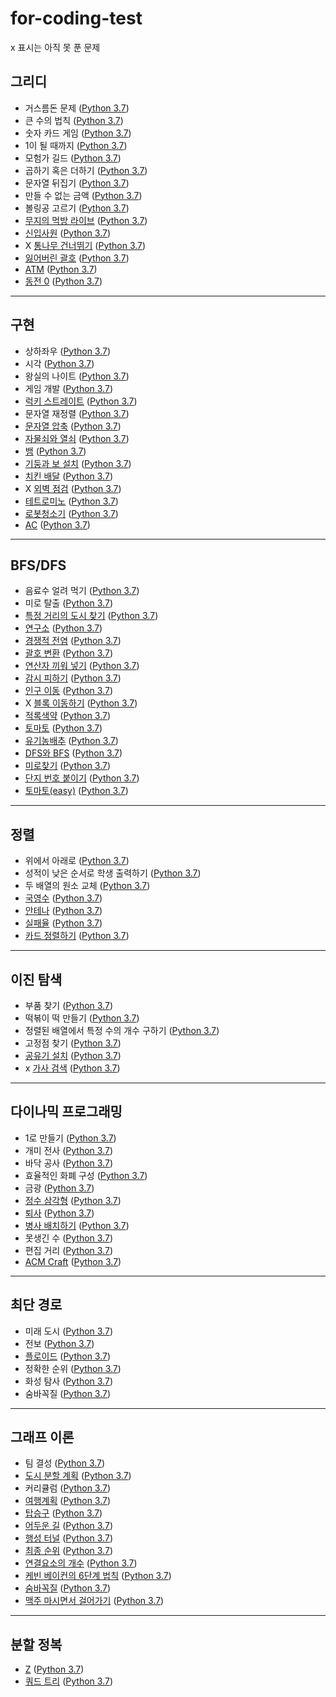 # for-coding-test
x 표시는 아직 못 푼 문제   
## 그리디   
* 거스름돈 문제 ([Python 3.7](https://github.com/Tin1209/for-coding-test/blob/main/Greedy/example_%EA%B1%B0%EC%8A%A4%EB%A6%84%EB%8F%88.py))
* 큰 수의 법칙 ([Python 3.7](https://github.com/Tin1209/for-coding-test/blob/main/Greedy/problem_%ED%81%B0%EC%88%98%EC%9D%98%EB%B2%95%EC%B9%99.py))
* 숫자 카드 게임 ([Python 3.7](https://github.com/Tin1209/for-coding-test/blob/main/Greedy/problem_%EC%88%AB%EC%9E%90%EC%B9%B4%EB%93%9C%EA%B2%8C%EC%9E%84.py)) 
* 1이 될 때까지 ([Python 3.7](https://github.com/Tin1209/for-coding-test/blob/main/Greedy/problem_1%EC%9D%B4%EB%90%A0%EB%95%8C%EA%B9%8C%EC%A7%80.py))
* 모험가 길드 ([Python 3.7](https://github.com/Tin1209/for-coding-test/blob/main/Greedy/Greedy_problem_%EB%AA%A8%ED%97%98%EA%B0%80%EA%B8%B8%EB%93%9C.py))
* 곱하기 혹은 더하기 ([Python 3.7](https://github.com/Tin1209/for-coding-test/blob/main/Greedy/Greedy_problem_%EA%B3%B1%ED%95%98%EA%B8%B0%ED%98%B9%EC%9D%80%EB%8D%94%ED%95%98%EA%B8%B0.py))
* 문자열 뒤집기 ([Python 3.7](https://github.com/Tin1209/for-coding-test/blob/main/Greedy/Greedy_problem_%EB%AC%B8%EC%9E%90%EC%97%B4%EB%92%A4%EC%A7%91%EA%B8%B0.py))
* 만들 수 없는 금액 ([Python 3.7](https://github.com/Tin1209/for-coding-test/blob/main/Greedy/Greedy_problem_%EB%A7%8C%EB%93%A4%EC%88%98%EC%97%86%EB%8A%94%EA%B8%88%EC%95%A1.py))
* 볼링공 고르기 ([Python 3.7](https://github.com/Tin1209/for-coding-test/blob/main/Greedy/Greedy_problem_%EB%B3%BC%EB%A7%81%EA%B3%B5.py))
* [무지의 먹방 라이브](https://programmers.co.kr/learn/courses/30/lessons/42891) ([Python 3.7](https://github.com/Tin1209/for-coding-test/blob/main/Greedy/programmers42891_%EB%AC%B4%EC%A7%80%EC%9D%98%EB%A8%B9%EB%B0%A9%EB%9D%BC%EC%9D%B4%EB%B8%8C.py))
* [신입사원](https://www.acmicpc.net/problem/1946) ([Python 3.7](https://github.com/Tin1209/for-coding-test/blob/main/Greedy/BOJ1946_%EC%8B%A0%EC%9E%85%EC%82%AC%EC%9B%90.py))
* X [통나무 건너뛰기](https://www.acmicpc.net/problem/11497) ([Python 3.7](https://github.com/Tin1209/for-coding-test/blob/main/Greedy/BOJ11497_%ED%86%B5%EB%82%98%EB%AC%B4%EA%B1%B4%EB%84%88%EB%9B%B0%EA%B8%B0.py))
* [잃어버린 괄호](https://www.acmicpc.net/problem/1541) ([Python 3.7](https://github.com/Tin1209/for-coding-test/blob/main/Greedy/BOJ1541_%EC%9E%83%EC%96%B4%EB%B2%84%EB%A6%B0%EA%B4%84%ED%98%B8.py))
* [ATM](https://www.acmicpc.net/problem/11399) ([Python 3.7](https://github.com/Tin1209/for-coding-test/blob/main/Greedy/BOJ11399_ATM.py))    
* [동전 0](https://www.acmicpc.net/problem/11047) ([Python 3.7](https://github.com/Tin1209/for-coding-test/blob/main/Greedy/BOJ11047_%EB%8F%99%EC%A0%840.py))
---
## 구현   
* 상하좌우 ([Python 3.7](https://github.com/Tin1209/for-coding-test/blob/main/Implementation/example_%EC%83%81%ED%95%98%EC%A2%8C%EC%9A%B0.py))
* 시각 ([Python 3.7](https://github.com/Tin1209/for-coding-test/blob/main/Implementation/example_%EC%8B%9C%EA%B0%81.py))
* 왕실의 나이트 ([Python 3.7](https://github.com/Tin1209/for-coding-test/blob/main/Implementation/problem_%EC%99%95%EC%8B%A4%EC%9D%98%EB%82%98%EC%9D%B4%ED%8A%B8.py)) 
* 게임 개발 ([Python 3.7](https://github.com/Tin1209/for-coding-test/blob/main/Implementation/problem_%EA%B2%8C%EC%9E%84%EA%B0%9C%EB%B0%9C.py))
* [럭키 스트레이트](https://www.acmicpc.net/problem/18406) ([Python 3.7](https://github.com/Tin1209/for-coding-test/blob/main/Implementation/BOJ18406_%EB%9F%AD%ED%82%A4%EC%8A%A4%ED%8A%B8%EB%A0%88%EC%9D%B4%ED%8A%B8.py))
* 문자열 재정렬 ([Python 3.7](https://github.com/Tin1209/for-coding-test/blob/main/Implementation/Implementation_problem_%EB%AC%B8%EC%9E%90%EC%97%B4%EC%9E%AC%EC%A0%95%EB%A0%AC.py))
* [문자열 압축](https://programmers.co.kr/learn/courses/30/lessons/60057) ([Python 3.7](https://github.com/Tin1209/for-coding-test/blob/main/Implementation/programmers60057_%EB%AC%B8%EC%9E%90%EC%97%B4%EC%95%95%EC%B6%95.py))
* [자물쇠와 열쇠](https://programmers.co.kr/learn/courses/30/lessons/60059) ([Python 3.7](https://github.com/Tin1209/for-coding-test/blob/main/Implementation/programmers60059_%EC%9E%90%EB%AC%BC%EC%87%A0%EC%99%80%EC%97%B4%EC%87%A0.py))
* [뱀](https://www.acmicpc.net/problem/3190) ([Python 3.7](https://github.com/Tin1209/for-coding-test/blob/main/Implementation/BOJ3190_%EB%B1%80.py))
* [기둥과 보 설치](https://programmers.co.kr/learn/courses/30/lessons/60061) ([Python 3.7](https://github.com/Tin1209/for-coding-test/blob/main/Implementation/programmers60061_%EA%B8%B0%EB%91%A5%EA%B3%BC%EB%B3%B4%EC%84%A4%EC%B9%98.py))
* [치킨 배달](https://www.acmicpc.net/problem/15686) ([Python 3.7](https://github.com/Tin1209/for-coding-test/blob/main/Implementation/BOJ15686_%EC%B9%98%ED%82%A8%EB%B0%B0%EB%8B%AC.py))
* X [외벽 점검](https://programmers.co.kr/learn/courses/30/lessons/60062) ([Python 3.7](https://github.com/Tin1209/for-coding-test/blob/main/Implementation/programmers60062_%EC%99%B8%EB%B2%BD%EC%A0%90%EA%B2%80.py))
* [테트로미노](https://www.acmicpc.net/problem/14500) ([Python 3.7](https://github.com/Tin1209/for-coding-test/blob/main/Implementation/BOJ14500_%ED%85%8C%ED%8A%B8%EB%A1%9C%EB%AF%B8%EB%85%B8.py))      
* [로봇청소기](https://www.acmicpc.net/problem/14503) ([Python 3.7](https://github.com/Tin1209/for-coding-test/blob/main/Implementation/BOJ14503_%EB%A1%9C%EB%B4%87%EC%B2%AD%EC%86%8C%EA%B8%B0.py))  
* [AC](https://www.acmicpc.net/problem/5430) ([Python 3.7](https://github.com/Tin1209/for-coding-test/blob/main/Implementation/BOJ5430_AC.py)) 
---   
## BFS/DFS  
* 음료수 얼려 먹기 ([Python 3.7](https://github.com/Tin1209/for-coding-test/blob/main/BFS%26DFS/problem_%EC%9D%8C%EB%A3%8C%EC%88%98%EC%96%BC%EB%A0%A4%EB%A8%B9%EA%B8%B0.py))
* 미로 탈출 ([Python 3.7](https://github.com/Tin1209/for-coding-test/blob/main/BFS%26DFS/problem_%EB%AF%B8%EB%A1%9C%ED%83%88%EC%B6%9C.py))
* [특정 거리의 도시 찾기](https://www.acmicpc.net/problem/18352) ([Python 3.7](https://github.com/Tin1209/for-coding-test/blob/main/BFS%26DFS/BOJ18352_%ED%8A%B9%EC%A0%95%EA%B1%B0%EB%A6%AC%EC%9D%98%EB%8F%84%EC%8B%9C%EC%B0%BE%EA%B8%B0.py))
* [연구소](https://www.acmicpc.net/problem/14502) ([Python 3.7](https://github.com/Tin1209/for-coding-test/blob/main/BFS%26DFS/BOJ14502_%EC%97%B0%EA%B5%AC%EC%86%8C.py))
* [경쟁적 전염](https://www.acmicpc.net/problem/18405) ([Python 3.7](https://github.com/Tin1209/for-coding-test/blob/main/BFS%26DFS/BOJ18405_%EA%B2%BD%EC%9F%81%EC%A0%81%EC%A0%84%EC%97%BC.py))
* [괄호 변환](https://programmers.co.kr/learn/courses/30/lessons/60058) ([Python 3.7](https://github.com/Tin1209/for-coding-test/blob/main/BFS%26DFS/programmers60058_%EA%B4%84%ED%98%B8%EB%B3%80%ED%99%98.py))
* [연산자 끼워 넣기](https://www.acmicpc.net/problem/14888) ([Python 3.7](https://github.com/Tin1209/for-coding-test/blob/main/BFS%26DFS/BOJ14888_%EC%97%B0%EC%82%B0%EC%9E%90%EB%81%BC%EC%9B%8C%EB%84%A3%EA%B8%B0.py))
* [감시 피하기](https://www.acmicpc.net/problem/18428) ([Python 3.7](https://github.com/Tin1209/for-coding-test/blob/main/BFS%26DFS/BOJ18428_%EA%B0%90%EC%8B%9C%ED%94%BC%ED%95%98%EA%B8%B0.py))
* [인구 이동](https://www.acmicpc.net/problem/16234) ([Python 3.7](https://github.com/Tin1209/for-coding-test/blob/main/BFS%26DFS/BOJ16234_%EC%9D%B8%EA%B5%AC%EC%9D%B4%EB%8F%99.py))
* X [블록 이동하기](https://programmers.co.kr/learn/courses/30/lessons/60063) ([Python 3.7](https://github.com/Tin1209/for-coding-test/blob/main/BFS%26DFS/programmers60063_%EB%B8%94%EB%A1%9D%EC%9D%B4%EB%8F%99%ED%95%98%EA%B8%B0.py))  
* [적록색약](https://www.acmicpc.net/problem/10026) ([Python 3.7](https://github.com/Tin1209/for-coding-test/blob/main/BFS%26DFS/BOJ10026_%EC%A0%81%EB%A1%9D%EC%83%89%EC%95%BD.py))  
* [토마토](https://www.acmicpc.net/problem/7569) ([Python 3.7](https://github.com/Tin1209/for-coding-test/blob/main/BFS%26DFS/BOJ7569_%ED%86%A0%EB%A7%88%ED%86%A0.py))  
* [유기농배추](https://www.acmicpc.net/problem/1012) ([Python 3.7](https://github.com/Tin1209/for-coding-test/blob/main/BFS%26DFS/BOJ1012_%EC%9C%A0%EA%B8%B0%EB%86%8D%EB%B0%B0%EC%B6%94.py))
* [DFS와 BFS](https://www.acmicpc.net/problem/1260) ([Python 3.7](https://github.com/Tin1209/for-coding-test/blob/main/BFS%26DFS/BOJ1260_DFS%EC%99%80BFS.py))
* [미로찾기](https://www.acmicpc.net/problem/2178) ([Python 3.7](https://github.com/Tin1209/for-coding-test/blob/main/BFS%26DFS/BOJ2178_%EB%AF%B8%EB%A1%9C%EC%B0%BE%EA%B8%B0.py))
* [단지 번호 붙이기](https://www.acmicpc.net/problem/2667) ([Python 3.7](https://github.com/Tin1209/for-coding-test/blob/main/BFS%26DFS/BOJ2667_%EB%8B%A8%EC%A7%80%EB%B2%88%ED%98%B8%EB%B6%99%EC%9D%B4%EA%B8%B0.py))
* [토마토(easy)](https://www.acmicpc.net/problem/7576) ([Python 3.7](https://github.com/Tin1209/for-coding-test/blob/main/BFS%26DFS/BOJ7576_%ED%86%A0%EB%A7%88%ED%86%A0(easy).py))
--- 
## 정렬   
* 위에서 아래로 ([Python 3.7](https://github.com/Tin1209/for-coding-test/blob/main/Sorting/problem_%EC%9C%84%EC%97%90%EC%84%9C%EC%95%84%EB%9E%98%EB%A1%9C.py))
* 성적이 낮은 순서로 학생 출력하기 ([Python 3.7](https://github.com/Tin1209/for-coding-test/blob/main/Sorting/problem_%EC%84%B1%EC%A0%81%EC%9D%B4%EB%82%AE%EC%9D%80%EC%88%9C%EC%84%9C%EB%A1%9C%ED%95%99%EC%83%9D%EC%B6%9C%EB%A0%A5%ED%95%98%EA%B8%B0.py))
* 두 배열의 원소 교체 ([Python 3.7](https://github.com/Tin1209/for-coding-test/blob/main/Sorting/problem_%EB%91%90%EB%B0%B0%EC%97%B4%EC%9D%98%EC%9B%90%EC%86%8C%EA%B5%90%EC%B2%B4.py))
* [국영수](https://www.acmicpc.net/problem/10825) ([Python 3.7](https://github.com/Tin1209/for-coding-test/blob/main/Sorting/BOJ10825_%EA%B5%AD%EC%98%81%EC%88%98.py))
* [안테나](https://www.acmicpc.net/problem/18310) ([Python 3.7](https://github.com/Tin1209/for-coding-test/blob/main/Sorting/BOJ18310_%EC%95%88%ED%85%8C%EB%82%98.py))
* [실패율](https://programmers.co.kr/learn/courses/30/lessons/42889) ([Python 3.7](https://github.com/Tin1209/for-coding-test/blob/main/Sorting/programmers42889_%EC%8B%A4%ED%8C%A8%EC%9C%A8.py))   
* [카드 정렬하기](https://www.acmicpc.net/problem/1715) ([Python 3.7](https://github.com/Tin1209/for-coding-test/blob/main/Sorting/BOJ1715_%EC%B9%B4%EB%93%9C%EC%A0%95%EB%A0%AC%ED%95%98%EA%B8%B0.py))
---
## 이진 탐색   
* 부품 찾기 ([Python 3.7](https://github.com/Tin1209/for-coding-test/blob/main/Binary%20Search/problem_%EB%B6%80%ED%92%88%EC%B0%BE%EA%B8%B0.py))
* 떡볶이 떡 만들기 ([Python 3.7](https://github.com/Tin1209/for-coding-test/blob/main/Binary%20Search/problem_%EB%96%A1%EB%B3%B6%EC%9D%B4%EB%96%A1%EB%A7%8C%EB%93%A4%EA%B8%B0.py))
* 정렬된 배열에서 특정 수의 개수 구하기 ([Python 3.7](https://github.com/Tin1209/for-coding-test/blob/main/Binary%20Search/Binary_search_problem_%EC%A0%95%EB%A0%AC%EB%90%9C%EB%B0%B0%EC%97%B4%EC%97%90%EC%84%9C%ED%8A%B9%EC%A0%95%EC%88%98%EC%9D%98%EA%B0%9C%EC%88%98%EA%B5%AC%ED%95%98%EA%B8%B0.py))
* 고정점 찾기 ([Python 3.7](https://github.com/Tin1209/for-coding-test/blob/main/Binary%20Search/Binary_search_problem_%EA%B3%A0%EC%A0%95%EC%A0%90%EC%B0%BE%EA%B8%B0.py)) 
* [공유기 설치](https://www.acmicpc.net/problem/2110) ([Python 3.7](https://github.com/Tin1209/for-coding-test/blob/main/Binary%20Search/BOJ2110_%EA%B3%B5%EC%9C%A0%EA%B8%B0%EC%84%A4%EC%B9%98.py))  
* x [가사 검색](https://programmers.co.kr/learn/courses/30/lessons/60060) ([Python 3.7](https://github.com/Tin1209/for-coding-test/blob/main/Binary%20Search/programmers60060_%EA%B0%80%EC%82%AC%EA%B2%80%EC%83%89.py)) 
---   
## 다이나믹 프로그래밍   
* 1로 만들기 ([Python 3.7](https://github.com/Tin1209/for-coding-test/blob/main/Dynamic%20Programming/problem_1%EB%A1%9C%EB%A7%8C%EB%93%A4%EA%B8%B0.py))   
* 개미 전사 ([Python 3.7](https://github.com/Tin1209/for-coding-test/blob/main/Dynamic%20Programming/problem_%EA%B0%9C%EB%AF%B8%EC%A0%84%EC%82%AC.py))  
* 바닥 공사 ([Python 3.7](https://github.com/Tin1209/for-coding-test/blob/main/Dynamic%20Programming/problem_%EB%B0%94%EB%8B%A5%EA%B3%B5%EC%82%AC.py))  
* 효율적인 화폐 구성 ([Python 3.7](https://github.com/Tin1209/for-coding-test/blob/main/Dynamic%20Programming/problem_%ED%9A%A8%EC%9C%A8%EC%A0%81%EC%9D%B8%ED%99%94%ED%8F%90%EA%B5%AC%EC%84%B1.py))     
* 금광 ([Python 3.7](https://github.com/Tin1209/for-coding-test/blob/main/Dynamic%20Programming/Dynamic_Programming_problem_%EA%B8%88%EA%B4%91.py))    
* [정수 삼각형](https://www.acmicpc.net/problem/1932) ([Python 3.7](https://github.com/Tin1209/for-coding-test/blob/main/Dynamic%20Programming/BOJ1932_%EC%A0%95%EC%88%98%EC%82%BC%EA%B0%81%ED%98%95.py))   
* [퇴사](https://www.acmicpc.net/problem/14501) ([Python 3.7](https://github.com/Tin1209/for-coding-test/blob/main/Dynamic%20Programming/BOJ14501_%ED%87%B4%EC%82%AC.py))    
* [병사 배치하기](https://www.acmicpc.net/problem/18353) ([Python 3.7](https://github.com/Tin1209/for-coding-test/blob/main/Dynamic%20Programming/BOJ18353_%EB%B3%91%EC%82%AC%EB%B0%B0%EC%B9%98%ED%95%98%EA%B8%B0.py))   
* 못생긴 수 ([Python 3.7](https://github.com/Tin1209/for-coding-test/blob/main/Dynamic%20Programming/Dynamic_Programming_problem_%EB%AA%BB%EC%83%9D%EA%B8%B4%EC%88%98.py))   
* 편집 거리 ([Python 3.7](https://github.com/Tin1209/for-coding-test/blob/main/Dynamic%20Programming/Dynamic_Programming_problem_%ED%8E%B8%EC%A7%91%EA%B1%B0%EB%A6%AC.py))   
* [ACM Craft](https://www.acmicpc.net/problem/1005) ([Python 3.7](https://github.com/Tin1209/for-coding-test/blob/main/Dynamic%20Programming/BOJ1005_ACMCraft.py)) 
---
## 최단 경로  
* 미래 도시 ([Python 3.7](https://github.com/Tin1209/for-coding-test/blob/main/Shortest%20Path/problem_%EB%AF%B8%EB%9E%98%EB%8F%84%EC%8B%9C.py))   
* 전보 ([Python 3.7](https://github.com/Tin1209/for-coding-test/blob/main/Shortest%20Path/problem_%EC%A0%84%EB%B3%B4.py))
* [플로이드](https://www.acmicpc.net/problem/11404) ([Python 3.7](https://github.com/Tin1209/for-coding-test/blob/main/Shortest%20Path/BOJ11404_%ED%94%8C%EB%A1%9C%EC%9D%B4%EB%93%9C.py))   
* 정확한 순위 ([Python 3.7](https://github.com/Tin1209/for-coding-test/blob/main/Shortest%20Path/Shortest_Path_problem_%EC%A0%95%ED%99%95%ED%95%9C%EC%88%9C%EC%9C%84.py))   
* 화성 탐사 ([Python 3.7](https://github.com/Tin1209/for-coding-test/blob/main/Shortest%20Path/Shortest_Path_problem_%ED%99%94%EC%84%B1%ED%83%90%EC%82%AC.py))   
* 숨바꼭질 ([Python 3.7](https://github.com/Tin1209/for-coding-test/blob/main/Shortest%20Path/Shortest_Path_problem_%EC%88%A8%EB%B0%94%EA%BC%AD%EC%A7%88.py))   
---
## 그래프 이론   
* 팀 결성 ([Python 3.7](https://github.com/Tin1209/for-coding-test/blob/main/Graph/problem_%ED%8C%80%EA%B2%B0%EC%84%B1.py))   
* [도시 분할 계획](https://www.acmicpc.net/problem/1647) ([Python 3.7](https://github.com/Tin1209/for-coding-test/blob/main/Graph/BOJ1647_%EB%8F%84%EC%8B%9C_%EB%B6%84%ED%95%A0_%EA%B3%84%ED%9A%8D.py))   
* 커리큘럼 ([Python 3.7](https://github.com/Tin1209/for-coding-test/blob/main/Graph/problem_%EC%BB%A4%EB%A6%AC%ED%81%98%EB%9F%BC.py))   
* [여행계획](https://www.acmicpc.net/problem/1976) ([Python 3.7](https://github.com/Tin1209/for-coding-test/blob/main/Graph/BOJ1976_%EC%97%AC%ED%96%89%EA%B3%84%ED%9A%8D.py))   
* [탑승구](https://www.acmicpc.net/problem/10775) ([Python 3.7](https://github.com/Tin1209/for-coding-test/blob/main/Graph/BOJ10775_%ED%83%91%EC%8A%B9%EA%B5%AC.py))   
* [어두운 길](https://www.acmicpc.net/problem/6497) ([Python 3.7](https://github.com/Tin1209/for-coding-test/blob/main/Graph/BOJ6497_%EC%96%B4%EB%91%90%EC%9A%B4%EA%B8%B8.py))   
* [행성 터널](https://www.acmicpc.net/problem/2887) ([Python 3.7](https://github.com/Tin1209/for-coding-test/blob/main/Graph/BOJ2887_%ED%96%89%EC%84%B1%ED%84%B0%EB%84%90.py))   
* [최종 순위](https://w````ww.acmicpc.net/problem/3665) ([Python 3.7](https://github.com/Tin1209/for-coding-test/blob/main/Graph/BOJ3665_%EC%B5%9C%EC%A2%85%EC%88%9C%EC%9C%84.py))   
* [연결요소의 개수](https://www.acmicpc.net/problem/11724) ([Python 3.7](https://github.com/Tin1209/for-coding-test/blob/main/Graph/BOJ11724_%EC%97%B0%EA%B2%B0%EC%9A%94%EC%86%8C%EC%9D%98%EA%B0%9C%EC%88%98.py))
* [케빈 베이컨의 6단계 법칙](https://www.acmicpc.net/problem/1389) ([Python 3.7](https://github.com/Tin1209/for-coding-test/blob/main/Graph/BOJ1389_%EC%BC%80%EB%B9%88%EB%B2%A0%EC%9D%B4%EC%BB%A8%EC%9D%986%EB%8B%A8%EA%B3%84%EB%B2%95%EC%B9%99.py))
* [숨바꼭질](https://www.acmicpc.net/problem/1697) ([Python 3.7](https://github.com/Tin1209/for-coding-test/blob/main/Graph/BOJ1697_%EC%88%A8%EB%B0%94%EA%BC%AD%EC%A7%88.py))
* [맥주 마시면서 걸어가기](https://www.acmicpc.net/problem/9205) ([Python 3.7](https://github.com/Tin1209/for-coding-test/blob/main/Graph/BOJ9205_%EB%A7%A5%EC%A3%BC%EB%A7%88%EC%8B%9C%EB%A9%B4%EC%84%9C%EA%B1%B8%EC%96%B4%EA%B0%80%EA%B8%B0.py))
---
## 분할 정복  
* [Z](https://www.acmicpc.net/problem/1074) ([Python 3.7](https://github.com/Tin1209/for-coding-test/blob/main/Divide%20and%20Conquer/BOJ1074_Z.py))
* [쿼드 트리](https://www.acmicpc.net/problem/1992) ([Python 3.7](https://github.com/Tin1209/for-coding-test/blob/main/Divide%20and%20Conquer/BOJ1992_%EC%BF%BC%EB%93%9C%ED%8A%B8%EB%A6%AC.py))

